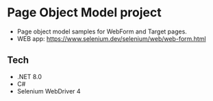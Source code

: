 # Page Object Model project
- Page object model samples for WebForm and Target pages.
- WEB app: https://www.selenium.dev/selenium/web/web-form.html

## Tech
- .NET 8.0
- C#
- Selenium WebDriver 4